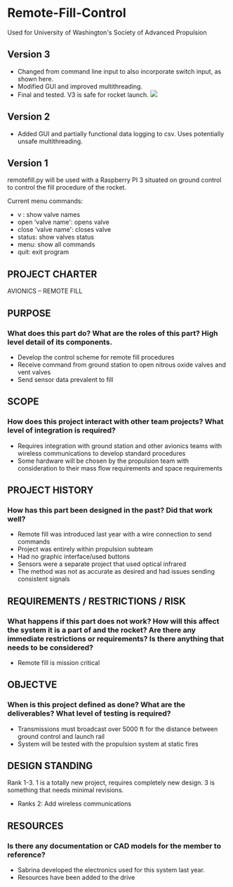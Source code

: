 # Remote-Fill-Control

Used for University of Washington's Society of Advanced Propulsion

## Version 3
- Changed from command line input to also incorporate switch input, as shown here.
- Modified GUI and improved multithreading.
- Final and tested. V3 is safe for rocket launch.
![](Remote-Fill-Control/Images/IMG_9296.jpg )

## Version 2
- Added GUI and partially functional data logging to csv. Uses potentially unsafe multithreading.

## Version 1
remotefill.py will be used with a Raspberry PI 3 situated on ground control to control the fill procedure of the rocket.

Current menu commands:
- v : show valve names
- open 'valve name': opens valve
- close 'valve name': closes valve
- status: show valves status
- menu: show all commands
- quit: exit program

## PROJECT CHARTER
AVIONICS – REMOTE FILL

## PURPOSE
### What does this part do? What are the roles of this part? High level detail of its components.
-	Develop the control scheme for remote fill procedures
-	Receive command from ground station to open nitrous oxide valves and vent valves
-	Send sensor data prevalent to fill
## SCOPE
### How does this project interact with other team projects? What level of integration is required?
-	Requires integration with ground station and other avionics teams with wireless communications to develop standard procedures
-	Some hardware will be chosen by the propulsion team with consideration to their mass flow requirements and space requirements
## PROJECT HISTORY
### How has this part been designed in the past? Did that work well?
-	Remote fill was introduced last year with a wire connection to send commands
-	Project was entirely within propulsion subteam
-	Had no graphic interface/used buttons
-	Sensors were a separate project that used optical infrared
-	The method was not as accurate as desired and had issues sending consistent signals
## REQUIREMENTS / RESTRICTIONS / RISK
### What happens if this part does not work? How will this affect the system it is a part of and the rocket? Are there any immediate restrictions or requirements? Is there anything that needs to be considered?
-	Remote fill is mission critical
## OBJECTVE
### When is this project defined as done? What are the deliverables? What level of testing is required?
-	Transmissions must broadcast over 5000 ft for the distance between ground control and launch rail
-	System will be tested with the propulsion system at static fires
## DESIGN STANDING
Rank 1-3. 1 is a totally new project, requires completely new design.
3 is something that needs minimal revisions.
-	Ranks 2: Add wireless communications
## RESOURCES
### Is there any documentation or CAD models for the member to reference?
-	Sabrina developed the electronics used for this system last year.
-	Resources have been added to the drive
